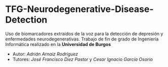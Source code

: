 # TFG-Neurodegenerative-Disease-Detection
Uso de biomarcadores extraídos de la voz para la detección de depresión y enfermedades neurodegenerativas.
Trabajo de fin de grado de Ingeniería Informática realizado en la **Universidad de Burgos**

* Autor: *Adrián Arnaiz Rodríguez*
* Tutores: *José Francisco Diez Pastor* y *Cesar Ignacio García Osorio*
